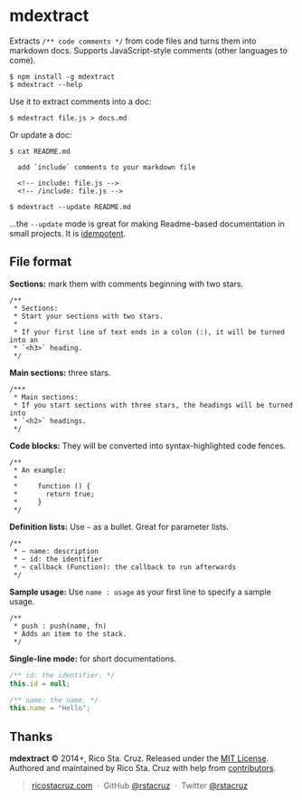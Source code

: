 # mdextract

Extracts `/** code comments */` from code files and turns them into markdown 
docs. Supports JavaScript-style comments (other languages to come).

    $ npm install -g mdextract
    $ mdextract --help

Use it to extract comments into a doc:

    $ mdextract file.js > docs.md

Or update a doc:

    $ cat README.md

      add `include` comments to your markdown file

      <!-- include: file.js -->
      <!-- /include: file.js -->

    $ mdextract --update README.md

...the `--update` mode is great for making Readme-based documentation in small 
projects. It is [idempotent].

File format
-----------

__Sections:__ mark them with comments beginning with two stars.

```
/**
 * Sections:
 * Start your sections with two stars.
 *
 * If your first line of text ends in a colon (:), it will be turned into an
 * `<h3>` heading.
 */
```

__Main sections:__ three stars.

```
/***
 * Main sections:
 * If you start sections with three stars, the headings will be turned into
 * `<h2>` headings.
 */
```

__Code blocks:__ They will be converted into syntax-highlighted code fences.

```
/**
 * An example:
 *
 *     function () {
 *       return true;
 *     }
 */
```

__Definition lists:__ Use `~` as a bullet. Great for parameter lists.

```
/**
 * ~ name: description
 * ~ id: the identifier
 * ~ callback (Function): the callback to run afterwards
 */
```

__Sample usage:__ Use `name : usage` as your first line to specify a sample 
usage.

```
/**
 * push : push(name, fn)
 * Adds an item to the stack.
 */
```

__Single-line mode:__ for short documentations.

```js
/** id: the identifier. */
this.id = null;

/** name: the name. */
this.name = "Hello";
```

Thanks
------

**mdextract** © 2014+, Rico Sta. Cruz. Released under the [MIT License].<br>
Authored and maintained by Rico Sta. Cruz with help from [contributors].

> [ricostacruz.com](http://ricostacruz.com) &nbsp;&middot;&nbsp;
> GitHub [@rstacruz](https://github.com/rstacruz) &nbsp;&middot;&nbsp;
> Twitter [@rstacruz](https://twitter.com/rstacruz)

[MIT License]: http://mit-license.org/
[contributors]: http://github.com/rstacruz/mdextract/contributors
[idempotent]: https://en.wikipedia.org/wiki/Idempotent
